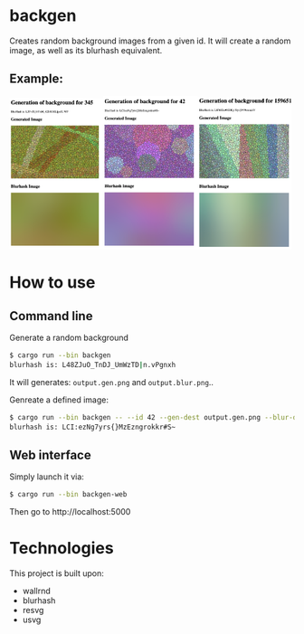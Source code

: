# backgen

Creates random background images from a given id. It will create a random image,
as well as its blurhash equivalent.

## Example:

<img src="docs/345.png" width=33% height=33% alt="gen for 345"><img src="docs/42.png" width=33% height=33% alt="gen for 42"><img src="docs/15k.png" width=33% height=33% alt="gen for 15k">

# How to use

## Command line

Generate a random background
```sh
$ cargo run --bin backgen
blurhash is: L48ZJuO_TnDJ_UmWzTD|n.vPgnxh
```
It will generates: `output.gen.png` and `output.blur.png`..

Genreate a defined image:
```sh
$ cargo run --bin backgen -- --id 42 --gen-dest output.gen.png --blur-dest output.blur.png
blurhash is: LCI:ezNg7yrs{}MzEzngrokkr#S~
```

## Web interface

Simply launch it via:
```sh
$ cargo run --bin backgen-web
```
Then go to http://localhost:5000

# Technologies

This project is built upon:
  * wallrnd
  * blurhash
  * resvg
  * usvg

